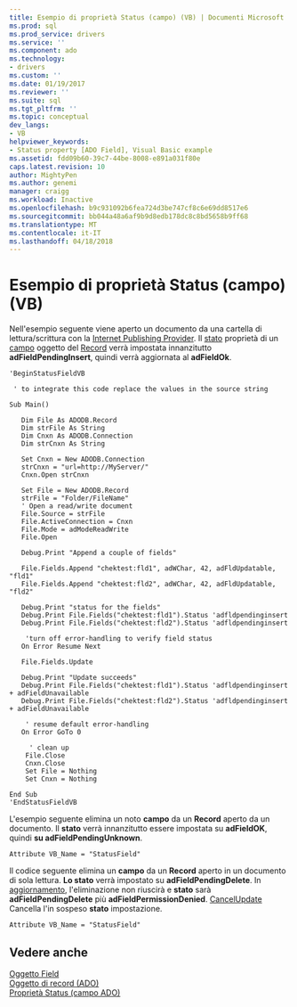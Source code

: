```yaml
---
title: Esempio di proprietà Status (campo) (VB) | Documenti Microsoft
ms.prod: sql
ms.prod_service: drivers
ms.service: ''
ms.component: ado
ms.technology:
- drivers
ms.custom: ''
ms.date: 01/19/2017
ms.reviewer: ''
ms.suite: sql
ms.tgt_pltfrm: ''
ms.topic: conceptual
dev_langs:
- VB
helpviewer_keywords:
- Status property [ADO Field], Visual Basic example
ms.assetid: fdd09b60-39c7-44be-8008-e891a031f80e
caps.latest.revision: 10
author: MightyPen
ms.author: genemi
manager: craigg
ms.workload: Inactive
ms.openlocfilehash: b9c931092b6fea724d3be747cf8c6e69dd8517e6
ms.sourcegitcommit: bb044a48a6af9b9d8edb178dc8c8bd5658b9ff68
ms.translationtype: MT
ms.contentlocale: it-IT
ms.lasthandoff: 04/18/2018
---
```

# <a name="status-property-example-field-vb"></a>Esempio di proprietà Status (campo) (VB)
Nell'esempio seguente viene aperto un documento da una cartella di lettura/scrittura con la [Internet Publishing Provider](../../../ado/guide/appendixes/microsoft-ole-db-provider-for-internet-publishing.md). Il [stato](../../../ado/reference/ado-api/status-property-ado-field.md) proprietà di un [campo](../../../ado/reference/ado-api/field-object.md) oggetto del [Record](../../../ado/reference/ado-api/record-object-ado.md) verrà impostata innanzitutto **adFieldPendingInsert**, quindi verrà aggiornata al **adFieldOk**.  
  
```  
'BeginStatusFieldVB  
  
 ' to integrate this code replace the values in the source string  
  
Sub Main()  
  
   Dim File As ADODB.Record  
   Dim strFile As String  
   Dim Cnxn As ADODB.Connection  
   Dim strCnxn As String  
  
   Set Cnxn = New ADODB.Connection  
   strCnxn = "url=http://MyServer/"  
   Cnxn.Open strCnxn  
  
   Set File = New ADODB.Record  
   strFile = "Folder/FileName"  
   ' Open a read/write document  
   File.Source = strFile  
   File.ActiveConnection = Cnxn  
   File.Mode = adModeReadWrite  
   File.Open  
  
   Debug.Print "Append a couple of fields"  
  
   File.Fields.Append "chektest:fld1", adWChar, 42, adFldUpdatable, "fld1"  
   File.Fields.Append "chektest:fld2", adWChar, 42, adFldUpdatable, "fld2"  
  
   Debug.Print "status for the fields"  
   Debug.Print File.Fields("chektest:fld1").Status 'adfldpendinginsert  
   Debug.Print File.Fields("chektest:fld2").Status 'adfldpendinginsert  
  
    'turn off error-handling to verify field status  
   On Error Resume Next  
  
   File.Fields.Update  
  
   Debug.Print "Update succeeds"  
   Debug.Print File.Fields("chektest:fld1").Status 'adfldpendinginsert + adFieldUnavailable  
   Debug.Print File.Fields("chektest:fld2").Status 'adfldpendinginsert + adFieldUnavailable  
  
    ' resume default error-handling  
   On Error GoTo 0  
  
     ' clean up  
    File.Close  
    Cnxn.Close  
    Set File = Nothing  
    Set Cnxn = Nothing  
  
End Sub  
'EndStatusFieldVB  
```  
  
 L'esempio seguente elimina un noto **campo** da un **Record** aperto da un documento. Il **stato** verrà innanzitutto essere impostata su **adFieldOK**, quindi **su adFieldPendingUnknown**.  
  
```  
Attribute VB_Name = "StatusField"  
```  
  
 Il codice seguente elimina un **campo** da un **Record** aperto in un documento di sola lettura. **Lo stato** verrà impostato su **adFieldPendingDelete**. In [aggiornamento](../../../ado/reference/ado-api/update-method.md), l'eliminazione non riuscirà e **stato** sarà **adFieldPendingDelete** più **adFieldPermissionDenied**. [CancelUpdate](../../../ado/reference/ado-api/cancelupdate-method-ado.md) Cancella l'in sospeso **stato** impostazione.  
  
```  
Attribute VB_Name = "StatusField"  
```  
  
## <a name="see-also"></a>Vedere anche  
 [Oggetto Field](../../../ado/reference/ado-api/field-object.md)   
 [Oggetto di record (ADO)](../../../ado/reference/ado-api/record-object-ado.md)   
 [Proprietà Status (campo ADO)](../../../ado/reference/ado-api/status-property-ado-field.md)
